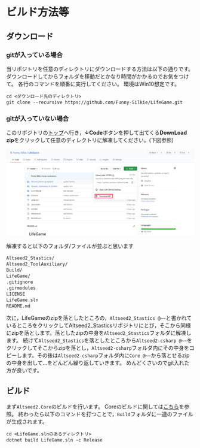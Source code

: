 # ビルド方法等

## ダウンロード

### gitが入っている場合

当リポジトリを任意のディレクトリにダウンロードする方法は以下の通りです。
ダウンロードしてからフォルダを移動だとかなり時間がかかるのでお気をつけて。
各行のコマンドを順番に実行してください。
環境はWin10想定です。

```
cd <ダウンロード先のディレクトリ>
git clone --recursive https://github.com/Funny-Silkie/LifeGame.git
```

### gitが入っていない場合

このリポジトリの[トップ](https://github.com/Funny-Silkie/LifeGame)へ行き，**↓Code**ボタンを押して出てくる**DownLoad zip**をクリックして任意のディレクトリに解凍してください。(下図参照)

![DLzip_Main](Image/DLzip_LifeGame.png)

解凍すると以下のフォルダ/ファイルが並ぶと思います

```
Altseed2_Stastics/
Altseed2_ToolAuxiliary/
Build/
LifeGame/
.gitignore
.girmodules
LICENSE
LifeGame.sln
README.md
```

次に，LifeGameのzipを落としたところの，`Altseed2_Stastics @~~`と書かれているところをクリックしてAltseed2_Stasticsリポジトリにとび，そこから同様にzipを落とします。落としたzipの中身を`Altseed2_Stastics`フォルダに解凍します。
続けて`Altseed2_Stastics`を落としたところから`Altseed2-csharp @~~`をクリックしてそこからzipを落とし，`Altseed2-csharp`フォルダ内にその中身をコピーします。その後は`Altseed2-csharp`フォルダ内に`Core @~~`から落とせるzipの中身を出して…をどんどん繰り返していきます。
めんどくさいのでgit入れた方が良いです。

## ビルド

まず`Altseed2.Core`のビルドを行います。
Coreのビルドに関しては[こちら](https://github.com/altseed/Altseed2/blob/master/documents/development/HowToBuild_Ja.md)を参照。
終わったら以下のコマンドを打つことで，`Build`フォルダに一連のファイルが生成されます。

```
cd <LifeGame.slnのあるディレクトリ>
dotnet build LifeGame.sln -c Release
```